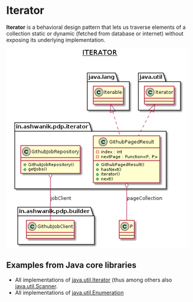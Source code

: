 # Iterator

**Iterator** is a behavioral design pattern that lets us traverse elements of a collection static or dynamic (fetched from database or internet) without exposing its underlying implementation.

![Iterator](iterator.png)


## Examples from Java core libraries
- All implementations of [java.util.Iterator](http://docs.oracle.com/javase/8/docs/api/java/util/Iterator.html) (thus among others also [java.util.Scanner](http://docs.oracle.com/javase/8/docs/api/java/util/Scanner.html!).
- All implementations of [java.util.Enumeration](http://docs.oracle.com/javase/8/docs/api/java/util/Enumeration.html)
